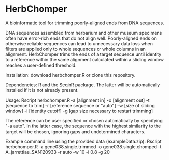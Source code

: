 # HerbChomper
A bioinformatic tool for trimming poorly-aligned ends from DNA sequences.

DNA sequences assembled from herbarium and other museum specimens often have error-rich ends that do not align well. Poorly-aligned ends on otherwise reliable sequences can lead to unnecessary data loss when filters are applied only to whole sequences or whole columns in an alignment. HerbChomper trims the ends of a target sequence until identity to a reference within the same alignment calculated within a sliding window reaches a user-defined threshold. 

Installation: download herbchomper.R or clone this repository.

Dependencies: R and the SeqinR package. The latter will be automatically installed if it is not already present.

Usage: Rscript herbchomper.R -a [alignment in] -o [alignment out] -t [sequence to trim] -r [reference sequence or "auto"] -w [size of sliding window] -i [identity cutoff] -g [gap size necessary to restart trimming]

The reference can be user specified or chosen automatically by specifying "-a auto". In the latter case, the sequence with the highest similarity to the target will be chosen, ignoring gaps and undetermined characters.

Example command line using the provided data (exampleData.zip):
Rscript herbchomper.R -a gene038.single.trimmed -o gene038.single.chomped -t A_jarrettiae_SAN120933 -r auto -w 10 -i 0.8 -g 20
